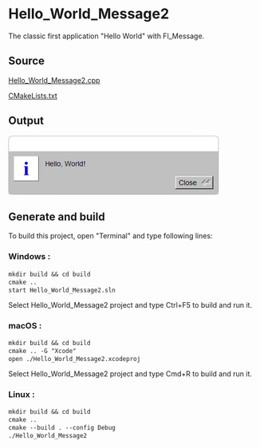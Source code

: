 # Hello_World_Message2

The classic first application "Hello World" with Fl_Message.

## Source

[Hello_World_Message2.cpp](Hello_World_Message2.cpp)

[CMakeLists.txt](CMakeLists.txt)

## Output

![output](../../../docs/Pictures/Examples/Hello_World_Message2.png)

## Generate and build

To build this project, open "Terminal" and type following lines:

### Windows :

``` shell
mkdir build && cd build
cmake .. 
start Hello_World_Message2.sln
```

Select Hello_World_Message2 project and type Ctrl+F5 to build and run it.

### macOS :

``` shell
mkdir build && cd build
cmake .. -G "Xcode"
open ./Hello_World_Message2.xcodeproj
```

Select Hello_World_Message2 project and type Cmd+R to build and run it.

### Linux :

``` shell
mkdir build && cd build
cmake .. 
cmake --build . --config Debug
./Hello_World_Message2
```
